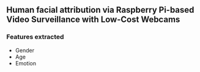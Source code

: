 ## Human facial attribution via Raspberry Pi-based Video Surveillance with Low-Cost Webcams

### Features extracted
- Gender
- Age
- Emotion
